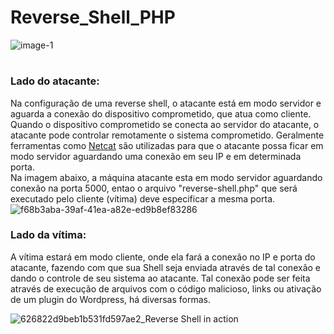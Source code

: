 # Reverse_Shell_PHP
![image-1](https://github.com/GiovanniMatos/Reverse_Shell_PHP/assets/99231397/8e575604-ef37-4d9d-86ef-637cde8bcad2)
#
### <b>Lado do atacante:</b><br>
Na configuração de uma reverse shell, o atacante está em modo servidor e aguarda a conexão do dispositivo comprometido, que atua como cliente. Quando o dispositivo comprometido se conecta ao servidor do atacante, o atacante pode controlar remotamente o sistema comprometido.
Geralmente ferramentas como [Netcat](https://gitbook.ganeshicmc.com/redes/ferramentas/netcat) são utilizadas para que o atacante possa ficar em modo servidor aguardando uma conexão em seu IP e em determinada porta.<br>
Na imagem abaixo, a máquina atacante esta em modo servidor aguardando conexão na porta 5000, entao o arquivo "reverse-shell.php" que será executado pelo cliente (vítima) deve especificar a mesma porta.
![f68b3aba-39af-41ea-a82e-ed9b8ef83286](https://github.com/GiovanniMatos/Reverse_Shell_PHP/assets/99231397/71f1231d-198a-4552-99d6-14f38cbd31ad)


### <b>Lado da vítima:</b><br>
A vítima estará em modo cliente, onde ela fará a conexão no IP e porta do atacante, fazendo com que sua Shell seja enviada através de tal conexão e dando o controle de seu sistema ao atacante.
Tal conexão pode ser feita através de execução de arquivos com o código malicioso, links ou ativação de um plugin do Wordpress, há diversas formas.

![626822d9beb1b531fd597ae2_Reverse Shell in action](https://github.com/GiovanniMatos/Reverse_Shell_PHP/assets/99231397/0992005d-ff59-4a33-980e-399dc0350871)

